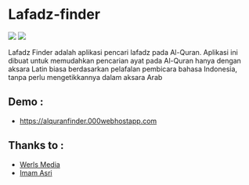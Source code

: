 # Lafadz-finder

![](https://img.shields.io/badge/license-MIT-blue.svg)
![](https://img.shields.io/badge/status-stable-green.svg)

Lafadz Finder adalah aplikasi pencari lafadz pada Al-Quran. Aplikasi ini dibuat untuk memudahkan pencarian ayat pada Al-Quran hanya dengan aksara Latin biasa berdasarkan pelafalan pembicara bahasa Indonesia, tanpa perlu mengetikkannya dalam aksara Arab

## Demo : 
- https://alquranfinder.000webhostapp.com

## Thanks to :
- [Werls Media](https://www.instagram.com/werls.id/)
- [Imam Asri](https://www.instagram.com/imam_a5ri/)
